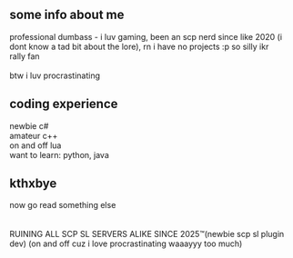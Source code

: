 ## some info about me
professional dumbass - i luv gaming, been an scp nerd since like 2020 (i dont know a tad bit about the lore), rn i have no projects :p so silly ikr <br>
rally fan <br> <br>
btw i luv procrastinating

## coding experience
newbie c#<br>
amateur c++<br>
on and off lua<br>
want to learn: python, java


## kthxbye
now go read something else <br><br><br>
RUINING ALL SCP SL SERVERS ALIKE SINCE 2025™️(newbie scp sl plugin dev) (on and off cuz i love procrastinating waaayyy too much)
